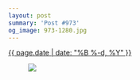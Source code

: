 ```yaml
---
layout: post
summary: 'Post #973'
og_image: 973-1280.jpg
---
```


<div class="post">
 <time>
  <a href="/973">
   {{ page.date | date: "%B %-d, %Y" }}
  </a>
 </time>
 <a href="/973">
  <figure data-taken="10/13/2019">
   <img sizes="(min-width: 700px) 50vw, calc(100vw - 2rem)" src="{{ site.assets_url }}/973-640.jpg" srcset="{{ site.assets_url }}/973-320.jpg 320w, {{ site.assets_url }}/973-640.jpg 640w, {{ site.assets_url }}/973-960.jpg 960w, {{ site.assets_url }}/973-1280.jpg 1280w"/>
  </figure>
 </a>
</div>
